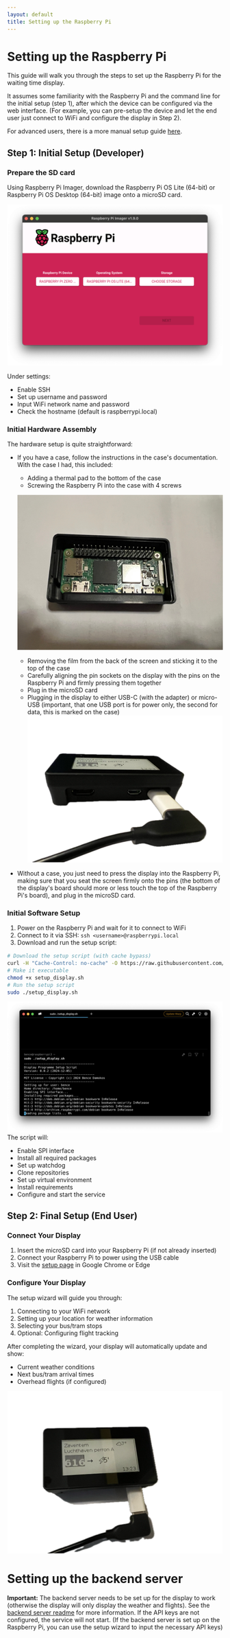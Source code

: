 ```yaml
---
layout: default
title: Setting up the Raspberry Pi
---
```

# Setting up the Raspberry Pi

This guide will walk you through the steps to set up the Raspberry Pi for the waiting time display.

It assumes some familiarity with the Raspberry Pi and the command line for the initial setup (step 1), after which the device can be configured via the web interface. (For example, you can pre-setup the device and let the end user just connect to WiFi and configure the display in Step 2).

For advanced users, there is a more manual setup guide [here](./setting-up-the-rpi-manually).

## Step 1: Initial Setup (Developer)

### Prepare the SD card
Using Raspberry Pi Imager, download the Raspberry Pi OS Lite (64-bit) or Raspberry Pi OS Desktop (64-bit) image onto a microSD card.

![Raspberry Pi Imager](images/rpi_imager_1.png)

Under settings:
- Enable SSH
- Set up username and password
- Input WiFi network name and password
- Check the hostname (default is raspberrypi.local)

### Initial Hardware Assembly
The hardware setup is quite straightforward:
- If you have a case, follow the instructions in the case's documentation. With the case I had, this included:
    - Adding a thermal pad to the bottom of the case
    - Screwing the Raspberry Pi into the case with 4 screws

    ![Raspberry Pi inserted into the bottom of the case, held in place by up to 4 screws (3 shown in the image)](images/hardware_setup_insert_screen_into_case.jpeg)

    - Removing the film from the back of the screen and sticking it to the top of the case
    - Carefully aligning the pin sockets on the display with the pins on the Raspberry Pi and firmly pressing them together
    - Plug in the microSD card
    - Plugging in the display to either USB-C (with the adapter) or micro-USB (important, that one USB port is for power only, the second for data, this is marked on the case)
![Raspberry Pi side view with power plugged in to the correct port](images/hardware_setup_finished_side.png)

- Without a case, you just need to press the display into the Raspberry Pi, making sure that you seat the screen firmly onto the pins (the bottom of the display's board should more or less touch the top of the Raspberry Pi's board), and plug in the microSD card.

### Initial Software Setup
1. Power on the Raspberry Pi and wait for it to connect to WiFi
2. Connect to it via SSH: `ssh <username>@raspberrypi.local`
3. Download and run the setup script:
``` bash
# Download the setup script (with cache bypass)
curl -H "Cache-Control: no-cache" -O https://raw.githubusercontent.com/bdamokos/rpi_waiting_time_display/main/setup_display.sh
# Make it executable
chmod +x setup_display.sh
# Run the setup script
sudo ./setup_display.sh
```
![Fast Setup Step 2](images/fast_setup_step2.png) 
The script will:
- Enable SPI interface
- Install all required packages
- Set up watchdog
- Clone repositories
- Set up virtual environment
- Install requirements
- Configure and start the service

## Step 2: Final Setup (End User)

### Connect Your Display
1. Insert the microSD card into your Raspberry Pi (if not already inserted)
2. Connect your Raspberry Pi to power using the USB cable
3. Visit the [setup page](http://raspberrypi.local:8000/setup) in Google Chrome or Edge


### Configure Your Display
The setup wizard will guide you through:
1. Connecting to your WiFi network
2. Setting up your location for weather information
3. Selecting your bus/tram stops
4. Optional: Configuring flight tracking

After completing the wizard, your display will automatically update and show:
- Current weather conditions
- Next bus/tram arrival times
- Overhead flights (if configured)

![Assembled and configured display](images/hardware_setup_finished_top.png)

# Setting up the backend server
**Important:** The backend server needs to be set up for the display to work (otherwise the display will only display the weather and flights). See the [backend server readme](https://github.com/bdamokos/brussels_transit) for more information. If the API keys are not configured, the service will not start. (If the backend server is set up on the Raspberry Pi, you can use the setup wizard to input the necessary API keys)
